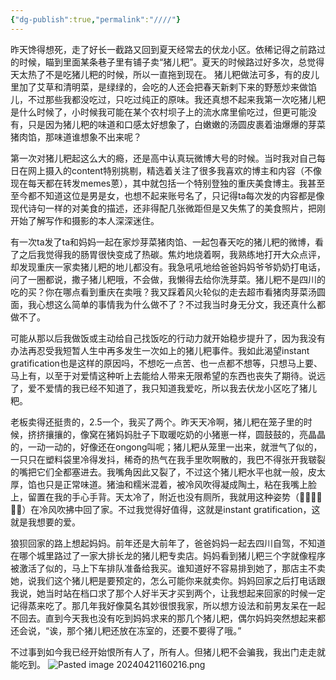 ```yaml
---
{"dg-publish":true,"permalink":"////"}
---
```



昨天馋得想死，走了好长一截路又回到夏天经常去的伏龙小区。依稀记得之前路过的时候，瞄到里面某条巷子里有铺子卖“猪儿粑”。夏天的时候路过好多次，总觉得天太热了不是吃猪儿粑的时候，所以一直拖到现在。 猪儿粑做法可多，有的皮儿里加了艾草和清明菜，是绿绿的，会吃的人还会把春天新剌下来的野葱炒来做馅儿，不过那些我都没吃过，只吃过纯正的原味。我还真想不起来我第一次吃猪儿粑是什么时候了，小时候我可能在某个农村坝子上的流水席里偷吃过，但更可能没有，只是因为猪儿粑的味道和口感太好想象了，白嫩嫩的汤圆皮裹着油爆爆的芽菜猪肉馅，那味道谁想象不出来呢？

第一次对猪儿粑起这么大的瘾，还是高中认真玩微博大号的时候。当时我对自己每日在网上摄入的content特别挑剔，精选着关注了很多我喜欢的博主和内容（不像现在每天都在转发memes蒽），其中就包括一个特别登独的重庆美食博主。我甚至至今都不知道这位是男是女，也想不起来账号名了，只记得ta每次发的内容都是像现代诗句一样的对美食的描述，还非得配几张微距但是又失焦了的美食照片，把刚开始了解写作和摄影的本人深深迷住。

有一次ta发了ta和妈妈一起在家炒芽菜猪肉馅、一起包春天吃的猪儿粑的微博，看了之后我觉得我的肠胃很快变成了热碳。焦灼地烧着啊，我熟练地打开大众点评，却发现重庆一家卖猪儿粑的地儿都没有。我急吼吼地给爸爸妈妈爷爷奶奶打电话，问了一圈都说，撒子猪儿粑哦，不会做，我懒得去给你洗芽菜。猪儿粑不是四川的吃的买？你在哪点看到重庆在卖哦？我又踩着风火轮似的走去超市看猪肉芽菜汤圆面，我心想这么简单的事情我为什么做不了？不过我当时身无分文，我还真什么都做不了。

可能从那以后我做饭或主动给自己找饭吃的行动力就开始稳步提升了，因为我没有办法再忍受我短暂人生中再多发生一次如上的猪儿粑事件。我如此渴望instant gratification也是这样的原因吗，不想吃一点苦、也一点都不想等，只想马上要、马上有，以至于对爱情这种听上去能给人带来无限希望的东西也丧失了期待。说远了，爱不爱情的我已经不知道了，我只知道我爱吃，所以我去伏龙小区吃了猪儿粑。

老板卖得还挺贵的，2.5一个，我买了两个。昨天天冷啊，猪儿粑在笼子里的时候，挤挤攘攘的，像窝在猪妈妈肚子下取暖吃奶的小猪崽一样，圆鼓鼓的，亮晶晶的，一动一动的，好像还在ongong叫呢；猪儿粑从笼里一出来，就泄气了似的，一只只在塑料袋里冷得发抖，稀奇的热气在我手里吹啊散的，我巴不得张开我皲裂的嘴把它们全都塞进去。我嘴角因此又裂了，不过这个猪儿粑水平也就一般，皮太厚，馅也只是正常味道。猪油和糯米混着，被冷风吹得凝成陶土，粘在我嘴上脸上，留置在我的手心手背。天太冷了，附近也没有厕所，我就用这种姿势（✋🏻😶‍🌫️🤚🏻）在冷风吹拂中回了家。不过我觉得好值得，这就是instant gratification，这就是我想要的爱。

狼狈回家的路上想起妈妈。前年还是大前年了，爸爸妈妈一起去四川自驾，不知道在哪个城里路过了一家大排长龙的猪儿粑专卖店。妈妈看到猪儿粑三个字就像程序被激活了似的，马上下车排队准备给我买。谁知道好不容易排到她了，那店主不卖她，说我们这个猪儿粑是要预定的，怎么可能你来就卖你。妈妈回家之后打电话跟我说，她当时站在档口求了那个人好半天才买到两个，让我想起来回家的时候一定记得蒸来吃了。那几年我好像莫名其妙很恨我家，所以想方设法和前男友呆在一起不回去。直到今天我也没有吃到妈妈求来的那几个猪儿粑，偶尔妈妈突然想起来都还会说，“诶，那个猪儿粑还放在冻室的，还要不要得了哦。”

不过事到如今我已经开始恨所有人了，所有人。但猪儿粑不会骗我，我出门走走就能吃到。
![Pasted image 20240421160216.png](/img/user/Pasted%20image%2020240421160216.png)